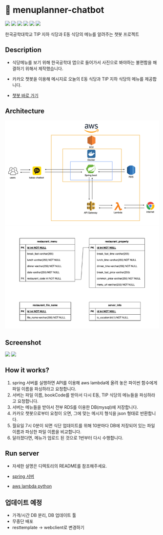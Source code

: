 # 🍚 menuplanner-chatbot
<p>
  <img src="https://img.shields.io/badge/Amazon AWS-232F3E?style=flat&logo=Amazon AWS&logoColor=white">
  <img src="https://img.shields.io/badge/Docker-2496ED?style=flat&logo=Docker&logoColor=white">
  <img src="https://img.shields.io/badge/Spring Boot-6DB33F?style=flat&logo=Spring Boot&logoColor=white">
  <img src="https://img.shields.io/badge/Python-3776AB?style=flat&logo=Python&logoColor=white">
  <img src="https://img.shields.io/badge/MySQL-4479A1?style=flat&logo=MySQL&logoColor=white">
  <img src="https://img.shields.io/badge/KaKaoTalk-FFCD00?style=flat&logo=KaKaoTalk&logoColor=white">
</p>

한국공학대학교 TIP 지하 식당과 E동 식당의 메뉴를 알려주는 챗봇 프로젝트

## Description
- 식당메뉴를 보기 위해 한국공학대 앱으로 들어가서 사진으로 봐야하는 불편함을 해결하기 위해서 제작했습니다.
- 카카오 챗봇을 이용해 메시지로 오늘의 E동 식당과 TIP 지하 식당의 메뉴를 제공합니다.

- [챗봇 바로 가기](https://pf.kakao.com/_hwWLb)

## Architecture

<img src="./images/architecture.png">
<img src="./images/db_archiecture.png">

## Screenshot
<div>
  <img height=875 src="./images/tip.png">
  <img height=875 src="./images/eblock.png">
</div>

## How it works?

1. spring 서버를 실행하면 API를 이용해 aws lambda에 올려 놓은 파이썬 함수에게 파일 이름을 파싱하라고 요청합니다.
2. 서버는 파일 이름, bookCode를 받아서 다시 E동, TIP 식당의 메뉴들을 파싱하라고 요청합니다.
3. 서버는 메뉴들을 받아서 전부 RDS를 이용한 DB(mysql)에 저장합니다.
4. 카카오 챗봇으로부터 요청이 오면, 그에 맞는 메시지 형식을 json 형태로 반환합니다.
5. 월요일 7시 0분이 되면 식단 업데이트를 위해 10분마다 DB에 저장되어 있는 파일 이름과 파싱한 파일 이름을 비교합니다.
6. 달라졌다면, 메뉴가 업로드 된 것으로 1번부터 다시 수행합니다.

## Run server

- 자세한 설명은 디렉토리의 README를 참조해주세요.

- [spring 서버](https://github.com/sunaookamishiroko/menuplanner-chatbot/tree/main/server/menuplanner-chatbot-api)
- [aws lambda python](https://github.com/somewheregreeny/menuplanner-chatbot/tree/main/crawler)

## 업데이트 예정

- 가격/시간 DB 분리, DB 업데이트 툴
- 무중단 배포
- resttemplate -> webclient로 변경하기
